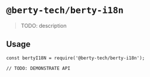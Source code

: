 # `@berty-tech/berty-i18n`

> TODO: description

## Usage

```
const bertyI18N = require('@berty-tech/berty-i18n');

// TODO: DEMONSTRATE API
```
